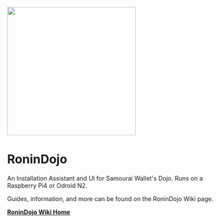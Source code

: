 <img src="https://github.com/Crazyk031/Images/blob/master/RoninDojo%20Logo.png" width="300" height="300" />

# RoninDojo
An Installation Assistant and UI for Samourai Wallet's Dojo. Runs on a Raspberry Pi4 or Odroid N2.

Guides, information, and more can be found on the RoninDojo Wiki page.

[**RoninDojo Wiki Home**](https://github.com/RoninDojo/RoninDojo/wiki)
